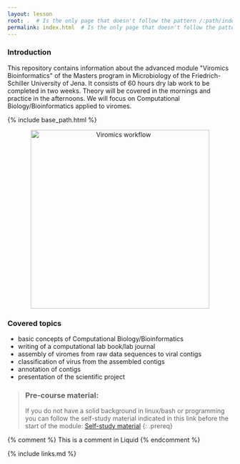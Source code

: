 ```yaml
---
layout: lesson
root: .  # Is the only page that doesn't follow the pattern /:path/index.html
permalink: index.html  # Is the only page that doesn't follow the pattern /:path/index.html
---
```


### Introduction

This repository contains information about the advanced module "Viromics Bioinformatics" of the Masters program in Microbiology of the Friedrich-Schiller University of Jena. It consists of 60 hours dry lab work to be completed in two weeks. Theory will be covered in the mornings and practice in the afternoons. We will focus on Computational Biology/Bioinformatics applied to viromes. 

{% include base_path.html %}
<p align="center">
    <a href="{{ site.carpentries_site }}"><img src="{{ relative_root_path }}/assets/img/slide_module_2024.png" alt="Viromics workflow" width="400" /></a>
</p>

### Covered topics

- basic concepts of Computational Biology/Bioinformatics
- writing of a computational lab book/lab journal
- assembly of viromes from raw data sequences to viral contigs
- classification of virus from the assembled contigs
- annotation of contigs
- presentation of the scientific project

> ### Pre-course material:
> If you do not have a solid background in linux/bash or programming you can follow the self-study material indicated in this link before the start of the module: [Self-study material](https://github.com/waltercostamb/course_viral-microbiology_2023/blob/main/study_material.md) 
{: .prereq}

<!-- this is an html comment -->

{% comment %} This is a comment in Liquid {% endcomment %}

{% include links.md %}
